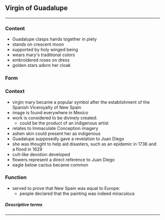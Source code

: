 <!-- order:1 -->
## Virgin of Guadalupe

#### 

---

### Content
- Guadalupe clasps hands together in piety
- stands on crescent moon
- supported by holy winged being
- wears mary's traditional colors
- embroidered roses on dress
- golden stars adorn her cloak

### Form

### Context
- virgin mary became a popular symbol after the establishment of the Spanish Viceroyalty of New Spain
- image is found everywhere in Mexico
- work is considered to be divinely created:
  - could be the product of an indigenous artist
- relates to Immaculate Conception imagery
- ashen skin could present her as indigenous
- Guadalupe supposedly gave a revelation to Juan Diego
- she was thought to help aid disasters, such as an epidemic in 1736 and a flood in 1629
- cult-like devotion developed
- flowers represent a direct reference to Juan Diego
- eagle below cactus became common

### Function
- served to prove that New Spain was equal to Europe:
  - people declared that the painting was indeed miraculous

##### Descriptive terms

---
